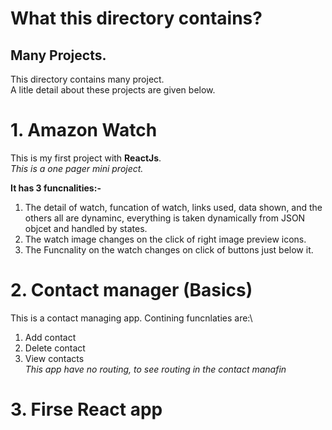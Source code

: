 # What this directory contains?

## Many Projects.
This directory contains many project.\
A litle detail about these projects are given below.

# 1. Amazon Watch
This is my first project with **ReactJs**.\
*This is a one pager mini project.*



**It has 3 funcnalities:-**
1. The detail of watch, funcation of watch, links used, data shown, and the others all are dynaminc, everything is taken dynamically from JSON objcet and handled by states.
2. The watch image changes on the click of right image preview icons.
3. The Funcnality on the watch changes on click of buttons just below it. 

# 2. Contact manager (Basics)
This is a contact managing app.
Contining funcnlaties are:\
1. Add contact
2. Delete contact
3. View contacts\
*This app have no routing, to see routing in the contact manafin*

# 3. Firse React app


